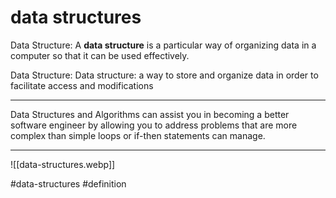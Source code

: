 # data structures
Data Structure: A **data structure** is a particular way of organizing data in a computer so that it can be used effectively.

Data Structure: Data structure: a way to store and organize data in order to facilitate access and modifications
***
Data Structures and Algorithms can assist you in becoming a better software engineer by allowing you to address problems that are more complex than simple loops or if-then statements can manage.
***
![[data-structures.webp]]

#data-structures #definition 